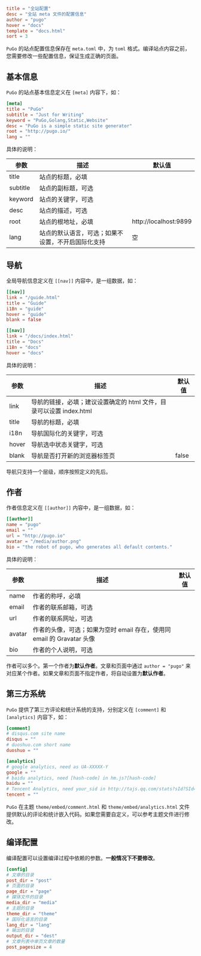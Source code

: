 ```toml
title = "全站配置"
desc = "全站 meta 文件的配置信息"
author = "pugo"
hover = "docs"
template = "docs.html"
sort = 3
```

`PuGo` 的站点配置信息保存在 `meta.toml` 中，为 `toml` 格式。编译站点内容之前，您需要修改一些配置信息，保证生成正确的页面。

## 基本信息

`PuGo` 的站点基本信息定义在 `[meta]` 内容下，如：

```toml
[meta]
title = "PuGo"
subtitle = "Just for Writing"
keyword = "PuGo,Golang,Static,Website"
desc = "PuGo is a simple static site generator"
root = "http://pugo.io/"
lang = ""
```

具体的说明：

参数 | 描述 | 默认值
--- | --- | ---
title | 站点的标题，必填 | 
subtitle | 站点的副标题，可选 |
keyword | 站点的关键字，可选 | 
desc | 站点的描述，可选 | 
root | 站点的根地址，必填 | http://localhost:9899
lang | 站点的默认语言，可选；如果不设置，不开启国际化支持 | 空

## 导航

全局导航信息定义在 `[[nav]]` 内容中，是一组数据，如：

```toml
[[nav]]
link = "/guide.html"
title = "Guide"
i18n = "guide"
hover = "guide"
blank = false

[[nav]]
link = "/docs/index.html"
title = "Docs"
i18n = "docs"
hover = "docs"
```

具体的说明：

参数 | 描述 | 默认值
--- | --- | ---
link | 导航的链接，必填；建议设置确定的 html 文件，目录可以设置 index.html | 
title | 导航的标题，必填 |
i18n | 导航国际化的关键字，可选 | 
hover | 导航选中状态关键字，可选 | 
blank | 导航是否打开新的浏览器标签页 | false

导航只支持一个层级，顺序按照定义的先后。

## 作者

作者信息定义在 `[[author]]` 内容中，是一组数据，如：

```toml
[[author]]
name = "pugo"
email = ""
url = "http://pugo.io"
avatar = "/media/author.png"
bio = "the robot of pugo, who generates all default contents."
```

具体的说明：

参数 | 描述 | 默认值
--- | --- | ---
name | 作者的称呼，必填 | 
email | 作者的联系邮箱，可选 |
url | 作者的联系网址，可选 | 
avatar | 作者的头像，可选；如果为空时 email 存在，使用同 email 的 Gravatar 头像 | 
bio | 作者的个人说明，可选 | 

作者可以多个。第一个作者为**默认作者**。文章和页面中通过 `author = "pugo"` 来对应某个作者。如果文章和页面不指定作者，将自动设置为**默认作者**。

## 第三方系统

`PuGo` 提供了第三方评论和统计系统的支持，分别定义在 `[comment]` 和 `[analytics]` 内容下，如：

```toml
[comment]
# disqus.com site name
disqus = ""
# duoshuo.com short name
duoshuo = ""

[analytics]
# google analytics, need as UA-XXXXX-Y
google = ""
# baidu analytics, need [hash-code] in hm.js?[hash-code]
baidu = ""
# Tencent Analytics, need your_sid in http://tajs.qq.com/stats?sId?SId=your_sid
tencent = ""
```

`PuGo` 在主题 `theme/embed/comment.html` 和 `theme/embed/analytics.html` 文件提供默认的评论和统计嵌入代码。如果您需要自定义，可以参考主题文件进行修改。

## 编译配置

编译配置可以设置编译过程中依赖的参数。**一般情况下不要修改**。

```toml
[config]
# 文章的目录
post_dir = "post"
# 页面的目录
page_dir = "page"
# 媒体文件的目录
media_dir = "media"
# 主题的目录
theme_dir = "theme"
# 国际化语言的目录
lang_dir = "lang"
# 输出的目录
output_dir = "dest"
# 文章列表中单页文章的数量
post_pagesize = 4
```